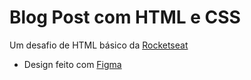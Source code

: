 # Blog Post com HTML e CSS
Um desafio de HTML básico da [Rocketseat](https://efficient-sloth-d85.notion.site/Desafios-HTML-ed0f6368d34d44ffab92686b9dc93229)

- Design feito com [Figma](https://www.figma.com/file/PvVg1Qd7cJYYITY8K9FKay/Desafios-Rocketseat?type=design&node-id=213%3A1185&mode=design&t=AoKhzXATfZXQucNg-1)
